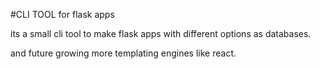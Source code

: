 #CLI TOOL for flask apps

its a small cli tool to make flask apps with different options as databases.

and future growing more templating engines like react.